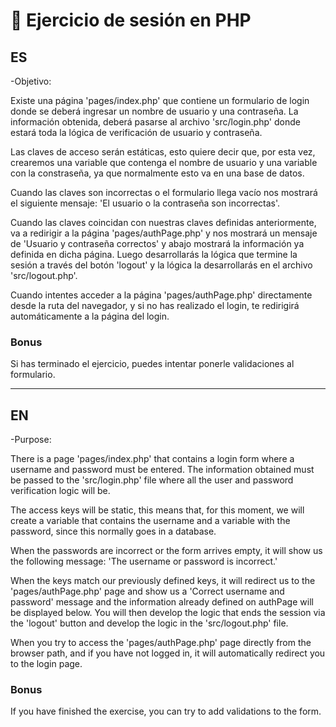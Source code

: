# :closed_lock_with_key: Ejercicio de sesión en PHP

## ES

-Objetivo:

Existe una página 'pages/index.php' que contiene un formulario de login donde se deberá ingresar un nombre de usuario y una contraseña. La información obtenida, deberá pasarse al archivo 'src/login.php' donde estará toda la lógica de verificación de usuario y contraseña.

Las claves de acceso serán estáticas, esto quiere decir que, por esta vez, crearemos una variable que contenga el nombre de usuario y una variable con la constraseña, ya que normalmente esto va en una base de datos.

Cuando las claves son incorrectas o el formulario llega vacío nos mostrará el siguiente mensaje: 'El usuario o la contraseña son incorrectas'.

Cuando las claves coincidan con nuestras claves definidas anteriormente, va a redirigir a la página 'pages/authPage.php' y nos mostrará un mensaje de 'Usuario y contraseña correctos' y abajo mostrará la información ya definida en dicha página. Luego desarrollarás la lógica que termine la sesión a través del botón 'logout' y la lógica la desarrollarás en el archivo 'src/logout.php'.

Cuando intentes acceder a la página 'pages/authPage.php' directamente desde la ruta del navegador, y si no has realizado el login, te redirigirá automáticamente a la página del login.

### Bonus

Si has terminado el ejercicio, puedes intentar ponerle validaciones al formulario.

--- 

## EN
-Purpose:

There is a page 'pages/index.php' that contains a login form where a username and password must be entered. The information obtained must be passed to the 'src/login.php' file where all the user and password verification logic will be.

The access keys will be static, this means that, for this moment, we will create a variable that contains the username and a variable with the password, since this normally goes in a database.

When the passwords are incorrect or the form arrives empty, it will show us the following message: 'The username or password is incorrect.'

When the keys match our previously defined keys, it will redirect us to the 'pages/authPage.php' page and show us a 'Correct username and password' message and the information already defined on authPage will be displayed below. You will then develop the logic that ends the session via the 'logout' button and develop the logic in the 'src/logout.php' file.

When you try to access the 'pages/authPage.php' page directly from the browser path, and if you have not logged in, it will automatically redirect you to the login page.

### Bonus

If you have finished the exercise, you can try to add validations to the form.


